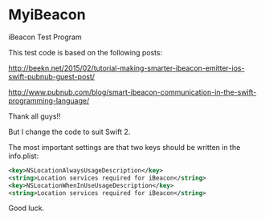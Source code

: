 # MyiBeacon
iBeacon Test Program


This test code is based on the following posts:

http://beekn.net/2015/02/tutorial-making-smarter-ibeacon-emitter-ios-swift-pubnub-guest-post/

http://www.pubnub.com/blog/smart-ibeacon-communication-in-the-swift-programming-language/

Thank all guys!!

But I change the code to suit Swift 2.

The most important settings are that two keys should be written in the info.plist:

```xml
<key>NSLocationAlwaysUsageDescription</key>
<string>Location services required for iBeacon</string>
<key>NSLocationWhenInUseUsageDescription</key>
<string>Location services required for iBeacon</string>
```

Good luck.
